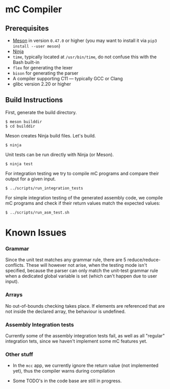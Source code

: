 # mC Compiler

## Prerequisites

- [Meson](http://mesonbuild.com/) in version `0.47.0` or higher
  (you may want to install it via `pip3 install --user meson`)
- [Ninja](https://ninja-build.org/)
- `time`, typically located at `/usr/bin/time`, do not confuse this with the Bash built-in
- `flex` for generating the lexer
- `bison` for generating the parser
- A compiler supporting C11 — typically GCC or Clang
- glibc version 2.20 or higher

## Build Instructions

First, generate the build directory.

    $ meson builddir
    $ cd builddir

Meson creates Ninja build files.
Let's build.

    $ ninja

Unit tests can be run directly with Ninja (or Meson).

    $ ninja test

For integration testing we try to compile mC programs and compare their output for a given input.

    $ ../scripts/run_integration_tests

For simple integration testing of the generated assembly code, we compile mC programs and check if their return values
match the expected values:

    $ ../scripts/run_asm_test.sh

# Known Issues

### Grammar

Since the unit test matches any grammar rule, there are 5 reduce/reduce-conflicts. These will however not arise, when 
the testing mode isn't specified, because the parser can only match the unit-test grammar rule when a dedicated global 
variable is set (which can't happen due to user input).

### Arrays

No out-of-bounds checking takes place. If elements are referenced that are not inside the declared array, the behaviour
is undefined.

### Assembly Integration tests

Currently some of the assembly integration tests fail, as well as all "regular" integration tets, since we haven't
implement some mC features yet.

### Other stuff

- In the `mcc` app, we currently ignore the return value (not implemented yet), thus the compiler warns during
  compilation

- Some TODO's in the code base are still in progress.

